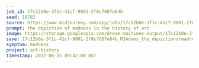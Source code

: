 ```yaml
---
job_id: 17c12b0e-3f1c-41cf-9001-2f8c7687e64b
seed: 10782 
source: https://www.midjourney.com/app/jobs/17c12b0e-3f1c-41cf-9001-2f8c7687e64b/
prompt: the depiction of madness in the history of art
image: https://storage.googleapis.com/dream-machines-output/17c12b0e-3f1c-41cf-9001-2f8c7687e64b/0_0.png
save: 17c12b0e-3f1c-41cf-9001-2f8c7687e64b_MJAdams_the_depictionofmadnessinthehistoryofart.png
symptom: madness
project: art-history
timestamp: 2022-06-25 09:42:00 BST
---
```

